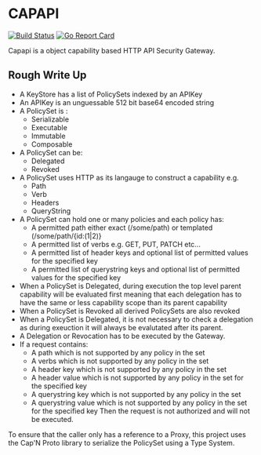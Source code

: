 # CAPAPI

[![Build Status](https://travis-ci.org/REAANDREW/capapi.svg?branch=master)](https://travis-ci.org/REAANDREW/capapi)
[![Go Report Card](https://goreportcard.com/badge/github.com/REAANDREW/capapi)](https://goreportcard.com/report/github.com/REAANDREW/capapi)

Capapi is a object capability based HTTP API Security Gateway.  

## Rough Write Up

- A KeyStore has a list of PolicySets indexed by an APIKey
- An APIKey is an unguessable 512 bit base64 encoded string
- A PolicySet is :
    - Serializable
    - Executable
    - Immutable
    - Composable
- A PolicySet can be:
    - Delegated
    - Revoked
- A PolicySet uses HTTP as its langauge to construct a capability e.g.
    - Path
    - Verb
    - Headers
    - QueryString
- A PolicySet can hold one or many policies and each policy has:
    - A permitted path either exact (/some/path) or templated (/some/path/{id:(1|2)}
    - A permitted list of verbs e.g. GET, PUT, PATCH etc...
    - A permitted list of header keys and optional list of permitted values for the specified key
    - A permitted list of querystring keys and optional list of permitted values for the specified key
- When a PolicySet is Delegated, during execution the top level parent capability will be evaluated first meaning that each delegation has to have the same or less capability scope than its parent capability
- When a PolicySet is Revoked all derived PolicySets are also revoked
- When a PolicySet is Delegated, it is not necessary to check a delegation as during exeuction it will always be evalutated after its parent.
- A Delegation or Revocation has to be executed by the Gateway.
- If a request contains:
    - A path which is not supported by any policy in the set
    - A verbs which is not supported by any policy in the set
    - A header key which is not supported by any policy in the set
    - A header value which is not supported by any policy in the set for the specified key
    - A querystring key which is not supported by any policy in the set
    - A querystring value which is not supported by any policy in the set for the specified key
  Then the request is not authorized and will not be executed.

To ensure that the caller only has a reference to a Proxy, this project uses the Cap'N Proto library to serialize the PolicySet using a Type System.
